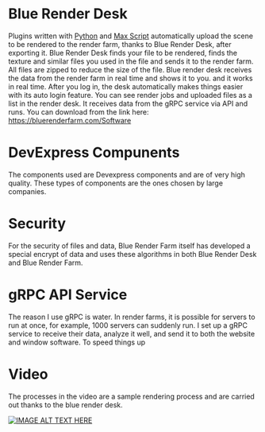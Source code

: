 # Blue Render Desk 

Plugins written with [Python](https://github.com/naeim-Code/Maya-Plugin-For-Render-Farm) and [Max Script](https://github.com/naeim-Code/Max-Plugin-For-Render-Farm-) automatically upload the scene to be rendered to the render farm, thanks to Blue Render Desk, after exporting it. Blue Render Desk finds your file to be rendered, finds the texture and similar files you used in the file and sends it to the render farm. All files are zipped to reduce the size of the file. Blue render desk receives the data from the render farm in real time and shows it to you. and it works in real time. After you log in, the desk automatically makes things easier with its auto login feature. You can see render jobs and uploaded files as a list in the render desk. It receives data from the gRPC service via API and runs. 
You can download from the link here: https://bluerenderfarm.com/Software

# DevExpress Compunents 
The components used are Devexpress components and are of very high quality. These types of components are the ones chosen by large companies.

# Security 
For the security of files and data, Blue Render Farm itself has developed a special encrypt of data and uses these algorithms in both Blue Render Desk and Blue Render Farm.

# gRPC API Service
The reason I use gRPC is water. In render farms, it is possible for servers to run at once, for example, 1000 servers can suddenly run.
I set up a gRPC service to receive their data, analyze it well, and send it to both the website and window software. To speed things up

# Video
The processes in the video are a sample rendering process and are carried out thanks to the blue render desk.

[![IMAGE ALT TEXT HERE](https://img.youtube.com/vi/k3y5qdSlahw/0.jpg)](https://www.youtube.com/watch?v=k3y5qdSlahw)

